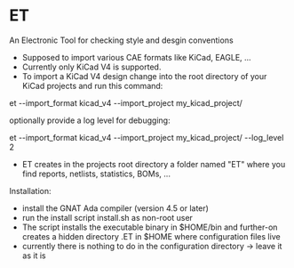 # ET
An Electronic Tool for checking style and desgin conventions
- Supposed to import various CAE formats like KiCad, EAGLE, ...
- Currently only KiCad V4 is supported.
- To import a KiCad V4 design change into the root directory of your KiCad projects and run this command:

 et --import_format kicad_v4 --import_project my_kicad_project/

 optionally provide a log level for debugging:

 et --import_format kicad_v4 --import_project my_kicad_project/ --log_level 2

- ET creates in the projects root directory a folder named "ET" where you find reports, netlists, statistics, BOMs, ...

Installation:
- install the GNAT Ada compiler (version 4.5 or later)
- run the install script install.sh as non-root user
- The script installs the executable binary in $HOME/bin and further-on creates a hidden directory .ET in $HOME where configuration files live
- currently there is nothing to do in the configuration directory -> leave it as it is
